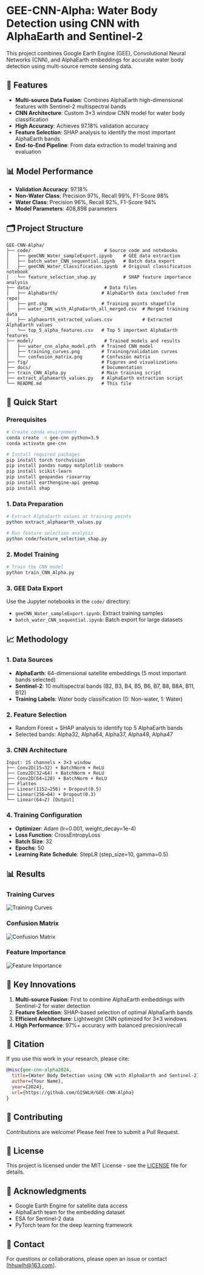 # GEE-CNN-Alpha: Water Body Detection using CNN with AlphaEarth and Sentinel-2

This project combines Google Earth Engine (GEE), Convolutional Neural Networks (CNN), and AlphaEarth embeddings for accurate water body detection using multi-source remote sensing data.

## 🌟 Features

- **Multi-source Data Fusion**: Combines AlphaEarth high-dimensional features with Sentinel-2 multispectral bands
- **CNN Architecture**: Custom 3×3 window CNN model for water body classification
- **High Accuracy**: Achieves 97.18% validation accuracy
- **Feature Selection**: SHAP analysis to identify the most important AlphaEarth bands
- **End-to-End Pipeline**: From data extraction to model training and evaluation

## 📊 Model Performance

- **Validation Accuracy**: 97.18%
- **Non-Water Class**: Precision 97%, Recall 99%, F1-Score 98%
- **Water Class**: Precision 96%, Recall 92%, F1-Score 94%
- **Model Parameters**: 408,898 parameters

## 🗂️ Project Structure

```
GEE-CNN-Alpha/
├── code/                           # Source code and notebooks
│   ├── geeCNN_Water_sampleExport.ipynb    # GEE data extraction
│   ├── batch_water_CNN_sequential.ipynb   # Batch data export
│   ├── geeCNN_Water_Classification.ipynb  # Original classification notebook
│   └── feature_selection_shap.py          # SHAP feature importance analysis
├── data/                           # Data files
│   ├── AlphaEarth/                # AlphaEarth data (excluded from repo)
│   ├── pnt.shp                    # Training points shapefile
│   ├── water_CNN_with_AlphaEarth_all_merged.csv  # Merged training data
│   ├── alphaearth_extracted_values.csv           # Extracted AlphaEarth values
│   └── top_5_alpha_features.csv   # Top 5 important AlphaEarth features
├── model/                          # Trained models and results
│   ├── water_cnn_alpha_model.pth  # Trained CNN model
│   ├── training_curves.png        # Training/validation curves
│   └── confusion_matrix.png       # Confusion matrix
├── fig/                           # Figures and visualizations
├── docs/                          # Documentation
├── train_CNN_Alpha.py             # Main training script
├── extract_alphaearth_values.py   # AlphaEarth extraction script
└── README.md                      # This file
```

## 🚀 Quick Start

### Prerequisites

```bash
# Create conda environment
conda create -n gee-cnn python=3.9
conda activate gee-cnn

# Install required packages
pip install torch torchvision
pip install pandas numpy matplotlib seaborn
pip install scikit-learn
pip install geopandas rioxarray
pip install earthengine-api geemap
pip install shap
```

### 1. Data Preparation

```bash
# Extract AlphaEarth values at training points
python extract_alphaearth_values.py

# Run feature selection analysis
python code/feature_selection_shap.py
```

### 2. Model Training

```bash
# Train the CNN model
python train_CNN_Alpha.py
```

### 3. GEE Data Export

Use the Jupyter notebooks in the `code/` directory:
- `geeCNN_Water_sampleExport.ipynb`: Extract training samples
- `batch_water_CNN_sequential.ipynb`: Batch export for large datasets

## 📈 Methodology

### 1. Data Sources
- **AlphaEarth**: 64-dimensional satellite embeddings (5 most important bands selected)
- **Sentinel-2**: 10 multispectral bands (B2, B3, B4, B5, B6, B7, B8, B8A, B11, B12)
- **Training Labels**: Water body classification (0: Non-water, 1: Water)

### 2. Feature Selection
- Random Forest + SHAP analysis to identify top 5 AlphaEarth bands
- Selected bands: Alpha32, Alpha64, Alpha37, Alpha48, Alpha47

### 3. CNN Architecture
```
Input: 15 channels × 3×3 window
├── Conv2D(15→32) + BatchNorm + ReLU
├── Conv2D(32→64) + BatchNorm + ReLU  
├── Conv2D(64→128) + BatchNorm + ReLU
├── Flatten
├── Linear(1152→256) + Dropout(0.5)
├── Linear(256→64) + Dropout(0.3)
└── Linear(64→2) [Output]
```

### 4. Training Configuration
- **Optimizer**: Adam (lr=0.001, weight_decay=1e-4)
- **Loss Function**: CrossEntropyLoss
- **Batch Size**: 32
- **Epochs**: 50
- **Learning Rate Schedule**: StepLR (step_size=10, gamma=0.5)

## 📊 Results

### Training Curves
![Training Curves](model/training_curves.png)

### Confusion Matrix
![Confusion Matrix](model/confusion_matrix.png)

### Feature Importance
![Feature Importance](image/feature_importance_analysis.png)

## 🔬 Key Innovations

1. **Multi-source Fusion**: First to combine AlphaEarth embeddings with Sentinel-2 for water detection
2. **Feature Selection**: SHAP-based selection of optimal AlphaEarth bands
3. **Efficient Architecture**: Lightweight CNN optimized for 3×3 windows
4. **High Performance**: 97%+ accuracy with balanced precision/recall

## 📝 Citation

If you use this work in your research, please cite:

```bibtex
@misc{gee-cnn-alpha2024,
  title={Water Body Detection using CNN with AlphaEarth and Sentinel-2},
  author={Your Name},
  year={2024},
  url={https://github.com/GISWLH/GEE-CNN-Alpha}
}
```

## 🤝 Contributing

Contributions are welcome! Please feel free to submit a Pull Request.

## 📄 License

This project is licensed under the MIT License - see the [LICENSE](LICENSE) file for details.

## 🙏 Acknowledgments

- Google Earth Engine for satellite data access
- AlphaEarth team for the embedding dataset
- ESA for Sentinel-2 data
- PyTorch team for the deep learning framework

## 📧 Contact

For questions or collaborations, please open an issue or contact [hhuwlh@163.com].
